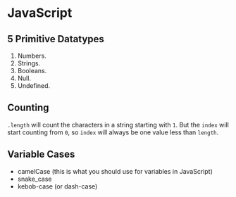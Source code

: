 # JavaScript

## 5 Primitive Datatypes

1. Numbers.
2. Strings.
3. Booleans.
4. Null.
5. Undefined.

## Counting

`.length` will count the characters in a string starting with `1`. But the `index` will start counting from `0`, so `index` will always be one value less than `length`.

## Variable Cases

- camelCase (this is what you should use for variables in JavaScript)
- snake_case
- kebob-case (or dash-case)